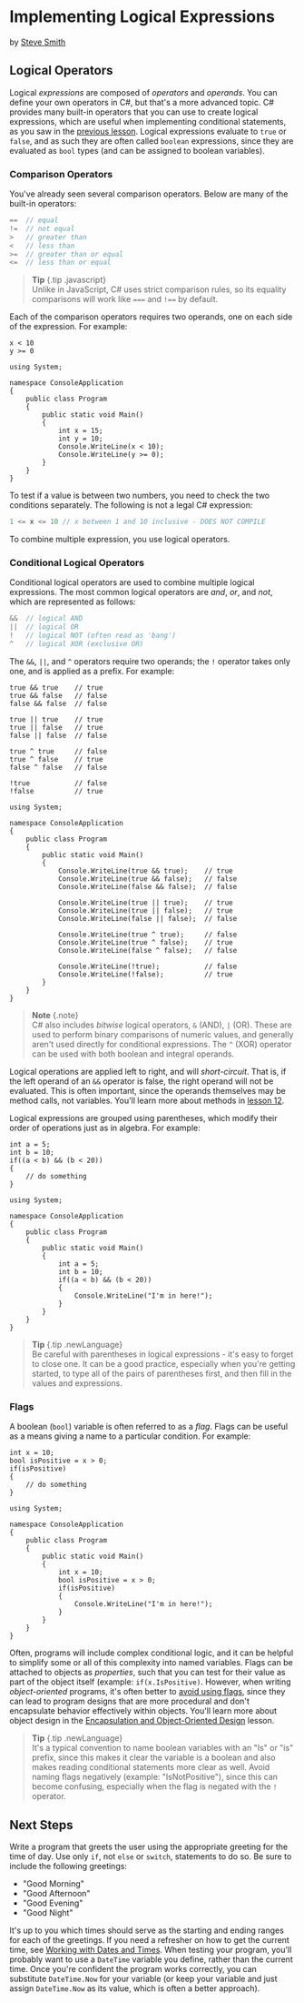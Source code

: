 # Implementing Logical Expressions
by [Steve Smith](http://deviq.com/me/steve-smith)

## Logical Operators

Logical *expressions* are composed of *operators* and *operands*. You can define your own operators in C#, but that's a more advanced topic. C# provides many built-in operators that you can use to create logical expressions, which are useful when implementing conditional statements, as you saw in the [previous lesson](making-decisions.md). Logical expressions evaluate to ``true`` or ``false``, and as such they are often called ``boolean`` expressions, since they are evaluated as ``bool`` types (and can be assigned to boolean variables).

### Comparison Operators

You've already seen several comparison operators. Below are many of the built-in operators:

```c#
==  // equal
!=  // not equal
>   // greater than
<   // less than
>=  // greater than or equal
<=  // less than or equal
```

> **Tip** {.tip .javascript}    
> Unlike in JavaScript, C# uses strict comparison rules, so its equality comparisons will work like `===` and `!==` by default.

Each of the comparison operators requires two operands, one on each side of the expression. For example:

```{.snippet}
x < 10
y >= 0
```
```{.REPL}
using System;

namespace ConsoleApplication
{
    public class Program
    {
        public static void Main()
        {
            int x = 15;
            int y = 10;
            Console.WriteLine(x < 10);
            Console.WriteLine(y >= 0);
        }
    }
}
```

To test if a value is between two numbers, you need to check the two conditions separately. The following is not a legal C# expression:

```c#
1 <= x <= 10 // x between 1 and 10 inclusive - DOES NOT COMPILE
```

To combine multiple expression, you use logical operators.

### Conditional Logical Operators

Conditional logical operators are used to combine multiple logical expressions. The most common logical operators are *and*, *or*, and *not*, which are represented as follows:

```c#
&&  // logical AND
||  // logical OR
!   // logical NOT (often read as 'bang')
^   // logical XOR (exclusive OR)
```

The ``&&``, ``||``, and ``^`` operators require two operands; the ``!`` operator takes only one, and is applied as a prefix. For example:

```{.snippet}
true && true    // true
true && false   // false
false && false  // false

true || true    // true
true || false   // true
false || false  // false

true ^ true     // false
true ^ false    // true
false ^ false   // false

!true           // false
!false          // true
```
```{.REPL}
using System;

namespace ConsoleApplication
{
    public class Program
    {
        public static void Main()
        {
            Console.WriteLine(true && true);    // true
            Console.WriteLine(true && false);   // false
            Console.WriteLine(false && false);  // false

            Console.WriteLine(true || true);    // true
            Console.WriteLine(true || false);   // true
            Console.WriteLine(false || false);  // false

            Console.WriteLine(true ^ true);     // false
            Console.WriteLine(true ^ false);    // true
            Console.WriteLine(false ^ false);   // false

            Console.WriteLine(!true);           // false
            Console.WriteLine(!false);          // true
        }
    }
}
```

> **Note** {.note}    
> C# also includes *bitwise* logical operators, ``&`` (AND), ``|`` (OR). These are used to perform binary comparisons of numeric values, and generally aren't used directly for conditional expressions. The ``^`` (XOR) operator can be used with both boolean and integral operands.

Logical operations are applied left to right, and will *short-circuit*. That is, if the left operand of an ``&&`` operator is false, the right operand will not be evaluated. This is often important, since the operands themselves may be method calls, not variables. You'll learn more about methods in [lesson 12](methods.md).

Logical expressions are grouped using parentheses, which modify their order of operations just as in algebra. For example:

```{.snippet}
int a = 5;
int b = 10;
if((a < b) && (b < 20))
{
    // do something
}
```
```{.REPL}
using System;

namespace ConsoleApplication
{
    public class Program
    {
        public static void Main()
        {
            int a = 5;
            int b = 10;
            if((a < b) && (b < 20))
            {
                Console.WriteLine("I'm in here!");
            }
        }
    }
}
```

> **Tip** {.tip .newLanguage}    
> Be careful with parentheses in logical expressions - it's easy to forget to close one. It can be a good practice, especially when you're getting started, to type all of the pairs of parentheses first, and then fill in the values and expressions.

### Flags

A boolean (``bool``) variable is often referred to as a *flag*. Flags can be useful as a means giving a name to a particular condition. For example:

```{.snippet}
int x = 10;
bool isPositive = x > 0;
if(isPositive)
{
    // do something
}
```
```{.REPL}
using System;

namespace ConsoleApplication
{
    public class Program
    {
        public static void Main()
        {
            int x = 10;
            bool isPositive = x > 0;
            if(isPositive)
            {
                Console.WriteLine("I'm in here!");
            }
        }
    }
}
```

Often, programs will include complex conditional logic, and it can be helpful to simplify some or all of this complexity into named variables. Flags can be attached to objects as *properties*, such that you can test for their value as part of the object itself (example: ``if(x.IsPositive)``. However, when writing *object-oriented* programs, it's often better to [avoid using flags](http://deviq.com/flags-over-objects/), since they can lead to program designs that are more procedural and don't encapsulate behavior effectively within objects. You'll learn more about object design in the [Encapsulation and Object-Oriented Design](encapsulation-oop.md) lesson.

> **Tip** {.tip .newLanguage}    
> It's a typical convention to name boolean variables with an "Is" or "is" prefix, since this makes it clear the variable is a boolean and also makes reading conditional statements more clear as well. Avoid naming flags negatively (example: "IsNotPositive"), since this can become confusing, especially when the flag is negated with the ``!`` operator.

## Next Steps

Write a program that greets the user using the appropriate greeting for the time of day. Use only ``if``, not ``else`` or ``switch``, statements to do so. Be sure to include the following greetings:

- "Good Morning"
- "Good Afternoon"
- "Good Evening"
- "Good Night"

It's up to you which times should serve as the starting and ending ranges for each of the greetings. If you need a refresher on how to get the current time, see [Working with Dates and Times](datetimes.md). When testing your program, you'll probably want to use a ``DateTime`` variable you define, rather than the current time. Once you're confident the program works correctly, you can substitute ``DateTime.Now`` for your variable (or keep your variable and just assign ``DateTime.Now`` as its value, which is often a better approach).
